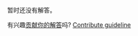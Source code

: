 
暂时还没有解答。

有兴趣[贡献你的解答](https://github.com/BFEdev/BFE.dev-solutions/blob/main/question/tell-me-a-time-you-disagreed-with-your-supervisor_zh.md)吗? [Contribute guideline](https://github.com/BFEdev/BFE.dev-solutions#how-to-contribute)
